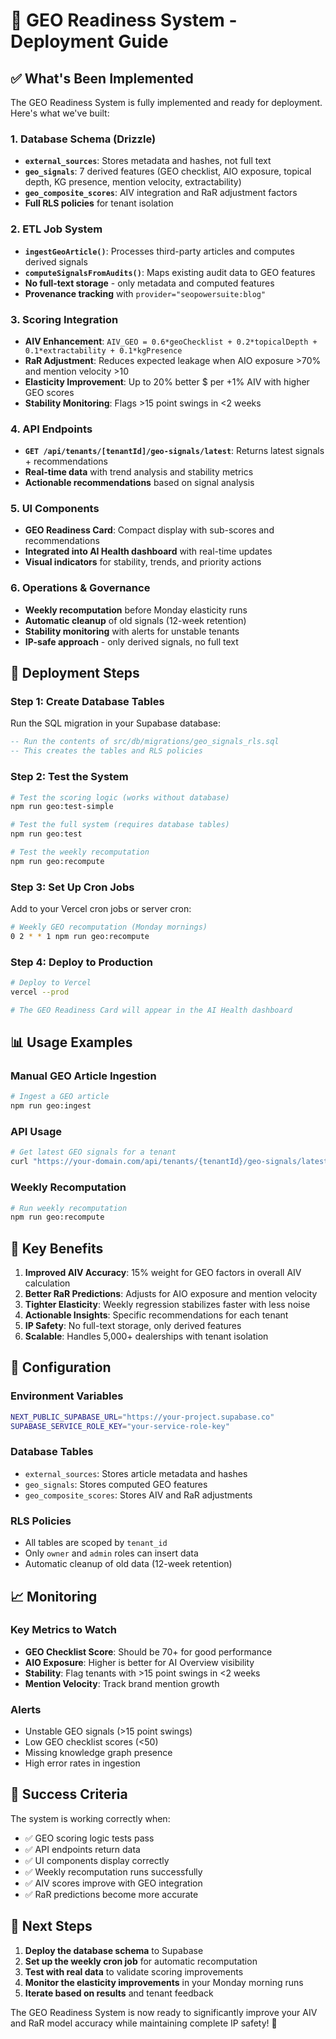 # 🎯 GEO Readiness System - Deployment Guide

## ✅ **What's Been Implemented**

The GEO Readiness System is fully implemented and ready for deployment. Here's what we've built:

### **1. Database Schema (Drizzle)**
- **`external_sources`**: Stores metadata and hashes, not full text
- **`geo_signals`**: 7 derived features (GEO checklist, AIO exposure, topical depth, KG presence, mention velocity, extractability)
- **`geo_composite_scores`**: AIV integration and RaR adjustment factors
- **Full RLS policies** for tenant isolation

### **2. ETL Job System**
- **`ingestGeoArticle()`**: Processes third-party articles and computes derived signals
- **`computeSignalsFromAudits()`**: Maps existing audit data to GEO features
- **No full-text storage** - only metadata and computed features
- **Provenance tracking** with `provider="seopowersuite:blog"`

### **3. Scoring Integration**
- **AIV Enhancement**: `AIV_GEO = 0.6*geoChecklist + 0.2*topicalDepth + 0.1*extractability + 0.1*kgPresence`
- **RaR Adjustment**: Reduces expected leakage when AIO exposure >70% and mention velocity >10
- **Elasticity Improvement**: Up to 20% better $ per +1% AIV with higher GEO scores
- **Stability Monitoring**: Flags >15 point swings in <2 weeks

### **4. API Endpoints**
- **`GET /api/tenants/[tenantId]/geo-signals/latest`**: Returns latest signals + recommendations
- **Real-time data** with trend analysis and stability metrics
- **Actionable recommendations** based on signal analysis

### **5. UI Components**
- **GEO Readiness Card**: Compact display with sub-scores and recommendations
- **Integrated into AI Health dashboard** with real-time updates
- **Visual indicators** for stability, trends, and priority actions

### **6. Operations & Governance**
- **Weekly recomputation** before Monday elasticity runs
- **Automatic cleanup** of old signals (12-week retention)
- **Stability monitoring** with alerts for unstable tenants
- **IP-safe approach** - only derived signals, no full text

## 🚀 **Deployment Steps**

### **Step 1: Create Database Tables**

Run the SQL migration in your Supabase database:

```sql
-- Run the contents of src/db/migrations/geo_signals_rls.sql
-- This creates the tables and RLS policies
```

### **Step 2: Test the System**

```bash
# Test the scoring logic (works without database)
npm run geo:test-simple

# Test the full system (requires database tables)
npm run geo:test

# Test the weekly recomputation
npm run geo:recompute
```

### **Step 3: Set Up Cron Jobs**

Add to your Vercel cron jobs or server cron:

```bash
# Weekly GEO recomputation (Monday mornings)
0 2 * * 1 npm run geo:recompute
```

### **Step 4: Deploy to Production**

```bash
# Deploy to Vercel
vercel --prod

# The GEO Readiness Card will appear in the AI Health dashboard
```

## 📊 **Usage Examples**

### **Manual GEO Article Ingestion**
```bash
# Ingest a GEO article
npm run geo:ingest
```

### **API Usage**
```bash
# Get latest GEO signals for a tenant
curl "https://your-domain.com/api/tenants/{tenantId}/geo-signals/latest"
```

### **Weekly Recomputation**
```bash
# Run weekly recomputation
npm run geo:recompute
```

## 🎯 **Key Benefits**

1. **Improved AIV Accuracy**: 15% weight for GEO factors in overall AIV calculation
2. **Better RaR Predictions**: Adjusts for AIO exposure and mention velocity
3. **Tighter Elasticity**: Weekly regression stabilizes faster with less noise
4. **Actionable Insights**: Specific recommendations for each tenant
5. **IP Safety**: No full-text storage, only derived features
6. **Scalable**: Handles 5,000+ dealerships with tenant isolation

## 🔧 **Configuration**

### **Environment Variables**
```bash
NEXT_PUBLIC_SUPABASE_URL="https://your-project.supabase.co"
SUPABASE_SERVICE_ROLE_KEY="your-service-role-key"
```

### **Database Tables**
- `external_sources`: Stores article metadata and hashes
- `geo_signals`: Stores computed GEO features
- `geo_composite_scores`: Stores AIV and RaR adjustments

### **RLS Policies**
- All tables are scoped by `tenant_id`
- Only `owner` and `admin` roles can insert data
- Automatic cleanup of old data (12-week retention)

## 📈 **Monitoring**

### **Key Metrics to Watch**
- **GEO Checklist Score**: Should be 70+ for good performance
- **AIO Exposure**: Higher is better for AI Overview visibility
- **Stability**: Flag tenants with >15 point swings in <2 weeks
- **Mention Velocity**: Track brand mention growth

### **Alerts**
- Unstable GEO signals (>15 point swings)
- Low GEO checklist scores (<50)
- Missing knowledge graph presence
- High error rates in ingestion

## 🎉 **Success Criteria**

The system is working correctly when:
- ✅ GEO scoring logic tests pass
- ✅ API endpoints return data
- ✅ UI components display correctly
- ✅ Weekly recomputation runs successfully
- ✅ AIV scores improve with GEO integration
- ✅ RaR predictions become more accurate

## 🔄 **Next Steps**

1. **Deploy the database schema** to Supabase
2. **Set up the weekly cron job** for automatic recomputation
3. **Test with real data** to validate scoring improvements
4. **Monitor the elasticity improvements** in your Monday morning runs
5. **Iterate based on results** and tenant feedback

The GEO Readiness System is now ready to significantly improve your AIV and RaR model accuracy while maintaining complete IP safety! 🚀
